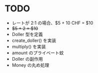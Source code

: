 # TODO

* レートが 2:1 の場合、$5 + 10 CHF = $10
* <del>$5 * 2 = $10</del>
* Doller 型を定義
* create_doller() を実装
* multiply() を実装
* amount のプライベート蚊
* Doller の副作用
* Money の丸め処理
